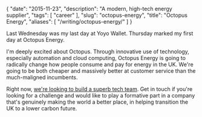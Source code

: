 {
    "date": "2015-11-23",
    "description": "A modern, high-tech energy supplier",
    "tags": [
        "career"
    ],
    "slug": "octopus-energy",
    "title": "Octopus Energy",
    "aliases": [
        "/writing/octopus-energy/"
    ]
}

Last Wednesday was my last day at Yoyo Wallet. Thursday marked my first
day at Octopus Energy.

I'm deeply excited about Octopus. Through innovative use of technology,
especially automation and cloud computing, Octopus Energy is going to
radically change how people consume and pay for energy in the UK. We're
going to be both cheaper and massively better at customer service than
the much-maligned incumbents.

Right now, [we're looking to build a superb tech
team](http://tech.octopus.energy/2015/11/23/tech-jobs.html). Get in
touch if you're looking for a challenge and would like to play a
formative part in a company that's genuinely making the world a better
place, in helping transition the UK to a lower carbon future.
